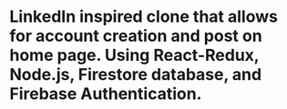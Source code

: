 # LinkedIn inspired clone that allows for account creation and post on home page. Using React-Redux, Node.js, Firestore database, and Firebase Authentication. 
